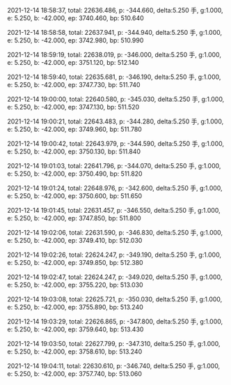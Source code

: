 2021-12-14 18:58:37, total: 22636.486, p: -344.660, delta:5.250 手, g:1.000, e: 5.250, b: -42.000, ep: 3740.460, bp: 510.640

2021-12-14 18:58:58, total: 22637.941, p: -344.940, delta:5.250 手, g:1.000, e: 5.250, b: -42.000, ep: 3742.980, bp: 510.990

2021-12-14 18:59:19, total: 22638.019, p: -346.000, delta:5.250 手, g:1.000, e: 5.250, b: -42.000, ep: 3751.120, bp: 512.140

2021-12-14 18:59:40, total: 22635.681, p: -346.190, delta:5.250 手, g:1.000, e: 5.250, b: -42.000, ep: 3747.730, bp: 511.740

2021-12-14 19:00:00, total: 22640.580, p: -345.030, delta:5.250 手, g:1.000, e: 5.250, b: -42.000, ep: 3747.130, bp: 511.520

2021-12-14 19:00:21, total: 22643.483, p: -344.280, delta:5.250 手, g:1.000, e: 5.250, b: -42.000, ep: 3749.960, bp: 511.780

2021-12-14 19:00:42, total: 22643.979, p: -344.590, delta:5.250 手, g:1.000, e: 5.250, b: -42.000, ep: 3750.130, bp: 511.840

2021-12-14 19:01:03, total: 22641.796, p: -344.070, delta:5.250 手, g:1.000, e: 5.250, b: -42.000, ep: 3750.490, bp: 511.820

2021-12-14 19:01:24, total: 22648.976, p: -342.600, delta:5.250 手, g:1.000, e: 5.250, b: -42.000, ep: 3750.600, bp: 511.650

2021-12-14 19:01:45, total: 22631.457, p: -346.550, delta:5.250 手, g:1.000, e: 5.250, b: -42.000, ep: 3747.850, bp: 511.800

2021-12-14 19:02:06, total: 22631.590, p: -346.830, delta:5.250 手, g:1.000, e: 5.250, b: -42.000, ep: 3749.410, bp: 512.030

2021-12-14 19:02:26, total: 22624.247, p: -349.190, delta:5.250 手, g:1.000, e: 5.250, b: -42.000, ep: 3749.850, bp: 512.380

2021-12-14 19:02:47, total: 22624.247, p: -349.020, delta:5.250 手, g:1.000, e: 5.250, b: -42.000, ep: 3755.220, bp: 513.030

2021-12-14 19:03:08, total: 22625.721, p: -350.030, delta:5.250 手, g:1.000, e: 5.250, b: -42.000, ep: 3755.890, bp: 513.240

2021-12-14 19:03:29, total: 22626.865, p: -347.800, delta:5.250 手, g:1.000, e: 5.250, b: -42.000, ep: 3759.640, bp: 513.430

2021-12-14 19:03:50, total: 22627.799, p: -347.310, delta:5.250 手, g:1.000, e: 5.250, b: -42.000, ep: 3758.610, bp: 513.240

2021-12-14 19:04:11, total: 22630.610, p: -346.740, delta:5.250 手, g:1.000, e: 5.250, b: -42.000, ep: 3757.740, bp: 513.060